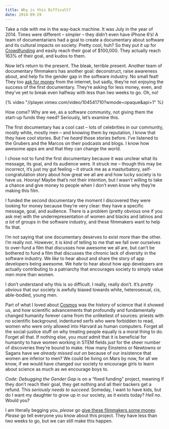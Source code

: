 ```yaml
---
title: Why is this Difficult?
date: 2014-09-29
---
```


Take a ride with me in the way-back machine. It was July in the year of 2014. Times were different – simpler – they didn’t even have iPhone 6’s! A team of documentarians had a goal to create a documentary about software and its cultural impacts on society. Pretty cool, huh? So they put it up for [Crowdfunding](https://www.kickstarter.com/projects/appdocu/app-the-human-story) and easily reach their goal of \$100,000. They actually reach 163% of their goal, and kudos to them.

Now let’s return to the present. The bleak, terrible present. Another team of documentary filmmakers has another goal: deconstruct, raise awareness about, and help fix the gender gap in the software industry. No small feat! They too [ask for money](https://www.indiegogo.com/projects/code-debugging-the-gender-gap) from the internet, but sadly, they’re not enjoying the success of the first documentary. They’re asking for less money, even, and they’ve yet to break even halfway with less than two weeks to go. Oh, no!

{% video "//player.vimeo.com/video/104541710?wmode=opaque&amp;api=1" %}

How come? Why are we, as a software community, not giving them the start-up funds they need? Seriously, let’s examine this.

The first documentary has a cool cast – lots of celebrities in our community, mostly white, mostly men – and knowing them by reputation, I know that they have cool stories. But I’ve _heard_ those stories before. I’ve listened to the Grubers and the Marcos on their podcasts and blogs. I know how awesome apps are and that they can change the world.

I chose not to fund the first documentary because it was unclear what its message, its goal, and its audience were. It struck me – though this may be incorrect, it’s just my gut feeling – it struck me as a masturbatory, self-congratulation story about how great we all are and how lucky society is to have us. Hooray! Maybe that’s not their intention, but I wasn’t willing to take a chance and give money to people when I don’t even know why they’re making this film.

I funded the second documentary the moment I discovered they were looking for money because they’re very clear: they have a specific message, goal, and audience. There is a problem (pretty obvious one if you ask me) with the underrepresentation of women and blacks and latinos and _a lot_ of groups in the software industry, and these filmmakers want to help fix that.

I’m not saying that one documentary deserves to exist more than the other. I’m really not. However, it is kind of telling to me that we fall over ourselves to over-fund a film that discusses how awesome we all are, but can’t be bothered to fund a film that discusses the chronic lack of diversity in the software industry. We _like_ to hear about and share the story of app developers being awesome. We _hate_ to hear about how app developers are actually contributing to a patriarchy that encourages society to simply value men more than women.

I don’t understand why this is so difficult. I really, really don’t. It’s _pretty obvious_ that our society is awfully biased towards white, heterosexual, cis, able-bodied, young men.

Part of what I loved about [Cosmos](http://www.cosmosontv.com) was the history of science that it showed us, and how scientific advancements that profoundly and fundamentally changed humanity forever came from the unlikeliest of sources: priests with no scientific background, indentured serfs who were forbidden to read, women who were only allowed into Harvard as human computers. Forget all the social-justice stuff on why treating people equally is a moral thing to do. Forget all that. If nothing else, you _must_ admit that it is beneficial for humanity to have women working in STEM fields _just_ for the sheer number of discoveries they’re bound to make. How many Einsteins or Newtowns or Sagans have we _already missed out on_ because of our insistence that women are inferior to men? We could be living on Mars by now, for all we know, if we would have changed our society to encourage girls to learn about science as much as we encourage boys to.

_Code: Debugging the Gender Gap_ is on a “fixed funding” project, meaning if they don’t reach their goal, they get nothing and all their backers get a refund. This _seriously needs to succeed_. Someday, I want to have kids, but do I want my daughter to grow up in our society, as it exists today? _Hell no_. Would you?

I am literally begging you, _please_ go [give these filmmakers some money](https://www.indiegogo.com/projects/code-debugging-the-gender-gap). _Please_ go tell everyone you know about this project. They have less than two weeks to go, but we can still make this happen.
